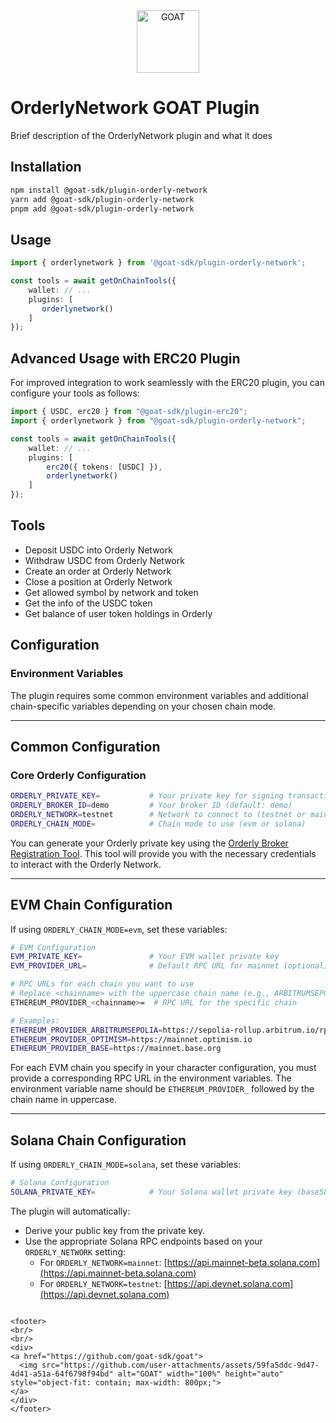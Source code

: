 <div align="center">
<a href="https://github.com/goat-sdk/goat">

<img src="https://github.com/user-attachments/assets/5fc7f121-259c-492c-8bca-f15fe7eb830c" alt="GOAT" width="100px" height="auto" style="object-fit: contain;">
</a>
</div>

# OrderlyNetwork GOAT Plugin

Brief description of the OrderlyNetwork plugin and what it does

## Installation
```bash
npm install @goat-sdk/plugin-orderly-network
yarn add @goat-sdk/plugin-orderly-network
pnpm add @goat-sdk/plugin-orderly-network
```

## Usage
```typescript
import { orderlynetwork } from '@goat-sdk/plugin-orderly-network';

const tools = await getOnChainTools({
    wallet: // ...
    plugins: [
       orderlynetwork()
    ]
});
```

## Advanced Usage with ERC20 Plugin

For improved integration to work seamlessly with the ERC20 plugin, you can configure your tools as follows:

```typescript
import { USDC, erc20 } from "@goat-sdk/plugin-erc20";
import { orderlynetwork } from "@goat-sdk/plugin-orderly-network";

const tools = await getOnChainTools({
    wallet: // ...
    plugins: [
        erc20({ tokens: [USDC] }),
        orderlynetwork()
    ]
});
```
## Tools
- Deposit USDC into Orderly Network
- Withdraw USDC from Orderly Network
- Create an order at Orderly Network
- Close a position at Orderly Network
- Get allowed symbol by network and token
- Get the info of the USDC token
- Get balance of user token holdings in Orderly

## Configuration

### Environment Variables

The plugin requires some common environment variables and additional chain-specific variables depending on your chosen chain mode.

---

## Common Configuration

### Core Orderly Configuration
```bash
ORDERLY_PRIVATE_KEY=           # Your private key for signing transactions (ed25519 format)
ORDERLY_BROKER_ID=demo         # Your broker ID (default: demo)
ORDERLY_NETWORK=testnet        # Network to connect to (testnet or mainnet)
ORDERLY_CHAIN_MODE=            # Chain mode to use (evm or solana)
```

You can generate your Orderly private key using the [Orderly Broker Registration Tool](https://orderlynetwork.github.io/broker-registration/). This tool will provide you with the necessary credentials to interact with the Orderly Network.

---

## EVM Chain Configuration

If using `ORDERLY_CHAIN_MODE=evm`, set these variables:

```bash
# EVM Configuration
EVM_PRIVATE_KEY=               # Your EVM wallet private key
EVM_PROVIDER_URL=              # Default RPC URL for mainnet (optional)

# RPC URLs for each chain you want to use
# Replace <chainname> with the uppercase chain name (e.g., ARBITRUMSEPOLIA, OPTIMISM, etc.)
ETHEREUM_PROVIDER_<chainname>=  # RPC URL for the specific chain

# Examples:
ETHEREUM_PROVIDER_ARBITRUMSEPOLIA=https://sepolia-rollup.arbitrum.io/rpc
ETHEREUM_PROVIDER_OPTIMISM=https://mainnet.optimism.io
ETHEREUM_PROVIDER_BASE=https://mainnet.base.org
```

For each EVM chain you specify in your character configuration, you must provide a corresponding RPC URL in the environment variables. The environment variable name should be `ETHEREUM_PROVIDER_` followed by the chain name in uppercase.

---

## Solana Chain Configuration

If using `ORDERLY_CHAIN_MODE=solana`, set these variables:

```bash
# Solana Configuration
SOLANA_PRIVATE_KEY=            # Your Solana wallet private key (base58 encoded)
```

The plugin will automatically:

- Derive your public key from the private key.
- Use the appropriate Solana RPC endpoints based on your `ORDERLY_NETWORK` setting:
  - For `ORDERLY_NETWORK=mainnet`: [https://api.mainnet-beta.solana.com](https://api.mainnet-beta.solana.com)
  - For `ORDERLY_NETWORK=testnet`: [https://api.devnet.solana.com](https://api.devnet.solana.com)
```

<footer>
<br/>
<br/>
<div>
<a href="https://github.com/goat-sdk/goat">
  <img src="https://github.com/user-attachments/assets/59fa5ddc-9d47-4d41-a51a-64f6798f94bd" alt="GOAT" width="100%" height="auto" style="object-fit: contain; max-width: 800px;">
</a> 
</div>
</footer>
